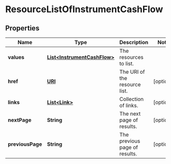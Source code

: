 

# ResourceListOfInstrumentCashFlow

## Properties

Name | Type | Description | Notes
------------ | ------------- | ------------- | -------------
**values** | [**List&lt;InstrumentCashFlow&gt;**](InstrumentCashFlow.md) | The resources to list. | 
**href** | [**URI**](URI.md) | The URI of the resource list. |  [optional]
**links** | [**List&lt;Link&gt;**](Link.md) | Collection of links. |  [optional]
**nextPage** | **String** | The next page of results. |  [optional]
**previousPage** | **String** | The previous page of results. |  [optional]



